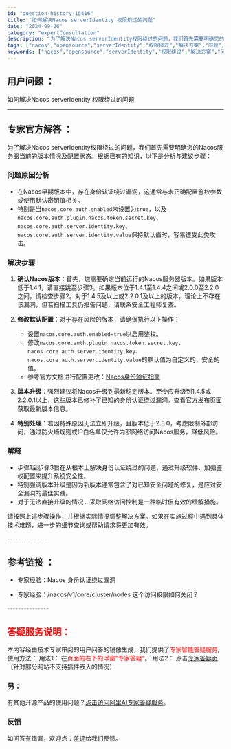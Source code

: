 ```yaml
---
id: "question-history-15416"
title: "如何解决Nacos serverIdentity 权限绕过的问题"
date: "2024-09-26"
category: "expertConsultation"
description: "为了解决Nacos serverIdentity权限绕过的问题，我们首先需要明确您的Nacos服务器当前的版本情况及配置状态。根据已有的知识，以下是分析与建议步骤：### 问题原因分析- 在Nacos早期版本中，存在身份认证绕过漏洞，这通常与未正确配置鉴权参数或使用默认密钥值相关。- 特别是当`na"
tags: ["nacos","opensource","serverIdentity","权限绕过","解决方案","问题","Nacos服务器"]
keywords: ["nacos","opensource","serverIdentity","权限绕过","解决方案","问题","Nacos服务器"]
---
```


## 用户问题 ： 
 如何解决Nacos serverIdentity 权限绕过的问题  

---------------
## 专家官方解答 ：

为了解决Nacos serverIdentity权限绕过的问题，我们首先需要明确您的Nacos服务器当前的版本情况及配置状态。根据已有的知识，以下是分析与建议步骤：

### 问题原因分析
- 在Nacos早期版本中，存在身份认证绕过漏洞，这通常与未正确配置鉴权参数或使用默认密钥值相关。
- 特别是当`nacos.core.auth.enabled`未设置为`true`，以及`nacos.core.auth.plugin.nacos.token.secret.key`、`nacos.core.auth.server.identity.key`、`nacos.core.auth.server.identity.value`保持默认值时，容易遭受此类攻击。

### 解决步骤
1. **确认Nacos版本**：首先，您需要确定当前运行的Nacos服务器版本。如果版本低于1.4.1，请直接跳至步骤3。如果版本位于1.4.1至1.4.4之间或2.0.0至2.2.0之间，请检查步骤2。对于1.4.5及以上或2.2.0.1及以上的版本，理论上不存在该漏洞，但若扫描工具仍报告问题，请联系安全工程师复查。

2. **修改默认配置**：对于存在风险的版本，请确保执行以下操作：
   - 设置`nacos.core.auth.enabled=true`以启用鉴权。
   - 修改`nacos.core.auth.plugin.nacos.token.secret.key`、`nacos.core.auth.server.identity.key`、`nacos.core.auth.server.identity.value`的默认值为自定义的、安全的值。
   - 参考官方文档进行配置更改：[Nacos身份验证指南](https://nacos.io/docs/latest/guide/user/auth/)

3. **版本升级**：强烈建议将Nacos升级到最新稳定版本。至少应升级到1.4.5或2.2.0.1以上，这些版本已修补了已知的身份认证绕过漏洞。查看[官方发布页面](https://github.com/alibaba/nacos/releases)获取最新版本信息。

4. **特别处理**：若因特殊原因无法立即升级，且版本低于2.3.0，考虑限制外部访问，通过防火墙规则或IP白名单仅允许内部网络访问Nacos服务，降低风险。

### 解释
- 步骤1至步骤3旨在从根本上解决身份认证绕过的问题，通过升级软件、加强鉴权配置来提升系统安全性。
- 特别强调版本升级是因为新版本通常包含了对已知安全问题的修复，是应对安全漏洞的最佳实践。
- 对于无法直接升级的情况，采取网络访问控制是一种临时但有效的缓解措施。

请按照上述步骤操作，并根据实际情况调整解决方案。如果在实施过程中遇到具体技术难题，进一步的细节查询或帮助请求将更加有效。


<font color="#949494">---------------</font> 


## 参考链接 ：

* 专家经验：Nacos 身份认证绕过漏洞 
 
 * 专家经验：/nacos/v1/core/cluster/nodes 这个访问权限如何关闭？ 


 <font color="#949494">---------------</font> 
 


## <font color="#FF0000">答疑服务说明：</font> 

本内容经由技术专家审阅的用户问答的镜像生成，我们提供了<font color="#FF0000">专家智能答疑服务</font>,使用方法：
用法1： 在<font color="#FF0000">页面的右下的浮窗”专家答疑“</font>。
用法2： 点击[专家答疑页](https://answer.opensource.alibaba.com/docs/intro)（针对部分网站不支持插件嵌入的情况）
### 另：


有其他开源产品的使用问题？[点击访问阿里AI专家答疑服务](https://answer.opensource.alibaba.com/docs/intro)。
### 反馈
如问答有错漏，欢迎点：[差评](https://ai.nacos.io/user/feedbackByEnhancerGradePOJOID?enhancerGradePOJOId=16010)给我们反馈。
